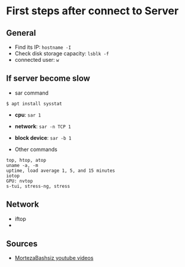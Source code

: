 # First steps after connect to Server
## General 
* Find its IP: `hostname -I`
* Check disk storage capacity: `lsblk -f`
* connected user: `w`

## If server become slow

* sar command
```
$ apt install sysstat
```

* **cpu**: `sar 1`
* **network**: `sar -n TCP 1`
* **block device**: `sar -b 1`


* Other commands
```
top, htop, atop
uname -a, -m
uptime, load average 1, 5, and 15 minutes
iotop
GPU: nvtop
s-tui, stress-ng, stress
```

## Network
- iftop
- 

## Sources
* [MortezaBashsiz youtube videos](https://github.com/MortezaBashsiz)
